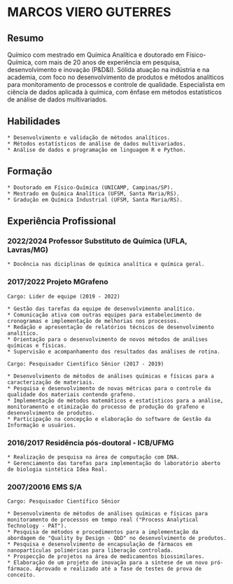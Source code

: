 # MARCOS VIERO GUTERRES

## Resumo
 Químico com mestrado em Química Analítica e doutorado em Físico-Química, com mais de 20 anos de experiência em pesquisa, desenvolvimento e inovação (P&D&I). Sólida atuação na indústria e na academia, com foco no desenvolvimento de produtos e métodos analíticos para monitoramento de processos e controle de qualidade. Especialista em ciência de dados aplicada à química, com ênfase em métodos estatísticos de análise de dados multivariados.
 
 ## Habilidades

    * Desenvolvimento e validação de métodos analíticos.
    * Métodos estatísticos de análise de dados multivariados.
    * Análise de dados e programação em linguagem R e Python.

 ## Formação
    * Doutorado em Físico-Química (UNICAMP, Campinas/SP).
    * Mestrado em Química Analítica (UFSM, Santa Maria/RS).
    * Gradução em Química Industrial (UFSM, Santa Maria/RS).
 
 ## Experiência Profissional

 ### 2022/2024 Professor Substituto de Química (UFLA, Lavras/MG)

    * Docência nas diciplinas de química analítica e química geral.

 ### 2017/2022 Projeto MGrafeno
    Cargo: Lider de equipe (2019 - 2022)

    * Gestão das tarefas da equipe de desenvolvimento analítico.
    * Comunicação ativa com outras equipes para estabelecimento de cronogramas e implementação de melhorias nos processos.
    * Redação e apresentação de relatórios técnicos de desenvolvimento analítico.
    * Orientação para o desenvolvimento de novos métodos de análises químicas e físicas.
    * Supervisão e acompanhamento dos resultados das análises de rotina.
    
    Cargo: Pesquisador Científico Sênior (2017 - 2019)
    
    * Desenvolvimento de métodos de análises químicas e físicas para a caracterização de materiais.
    * Pesquisa e desenvolvimento de novas métricas para o controle da qualidade dos materiais contendo grafeno. 
    * Implementação de métodos matemáticos e estatísticos para a análise, monitoramento e otimização do processo de produção do grafeno e desenvolvimento de produtos.
    * Participação na concepção e elaboração do software de Gestão da Informação e usuários.

 ### 2016/2017 Residência pós-doutoral - ICB/UFMG
    
    * Realização de pesquisa na área de computação com DNA.
    * Gerenciamento das tarefas para implementação do laboratório aberto de biologia sintética Idea Real.  

 ### 2007/20016 EMS S/A
    Cargo: Pesquisador Científico Sênior

    * Desenvolvimento de métodos de análises químicas e físicas para monitoramento de processos em tempo real ("Process Analytical Technology - PAT").
    * Pesquisa de métodos e procedimentos para a implementação da abordagem de "Quality by Design - QbD" no desenvolvimento de produtos.
    * Pesquisa e desenvolvimento de encapsulação de fármacos em nanopartículas poliméricas para liberação controlada.
    * Prospecção de projetos na área de medicamentos biossimilares.
    * Elaboração de um projeto de inovação para a síntese de um novo pró-fármaco. Aprovado e realizado até a fase de testes de prova de conceito.
   